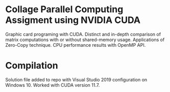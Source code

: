 # Collage Parallel Computing Assigment using NVIDIA CUDA

Graphic card programing with CUDA. Distinct and in-depth comparison of matrix computations with or without shared-memory usage. Applications of Zero-Copy technique. CPU performance results with OpenMP API.

# Compilation
Solution file added to repo with Visual Studio 2019 configuration on Windows 10. Worked with CUDA version 11.7.
